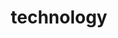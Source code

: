 ---
title: technology
cascade:
    params:
        categories: technology
        layout: 'technology'
    target:
        kind: page
---